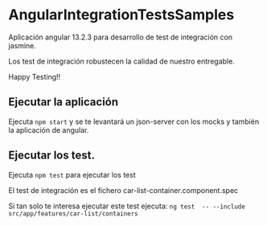 # AngularIntegrationTestsSamples

Aplicación angular 13.2.3 para desarrollo de test de integración con jasmine.

Los test de integración robustecen la calidad de nuestro entregable.

Happy Testing!!

## Ejecutar la aplicación

Ejecuta  `npm start` y se te levantará un json-server con los mocks y también la aplicación de angular.


## Ejecutar los test.

Ejecuta `npm test` para ejecutar los test

El test de integración es el fichero car-list-container.component.spec

Si tan solo te interesa ejecutar este test ejecuta:  `ng test  -- --include src/app/features/car-list/containers`
